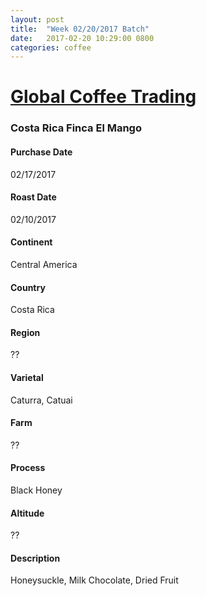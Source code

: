 ```yaml
---
layout: post
title:  "Week 02/20/2017 Batch"
date:   2017-02-20 10:29:00 0800
categories: coffee
---
```

# [Global Coffee Trading](http://www.globalcoffeetrading.com)

### Costa Rica Finca El Mango
#### Purchase Date
02/17/2017
#### Roast Date
02/10/2017		
#### Continent
Central America
#### Country
Costa Rica
#### Region
??
#### Varietal
Caturra, Catuai
#### Farm
??
#### Process
Black Honey
#### Altitude
??
#### Description
Honeysuckle, Milk Chocolate, Dried Fruit
